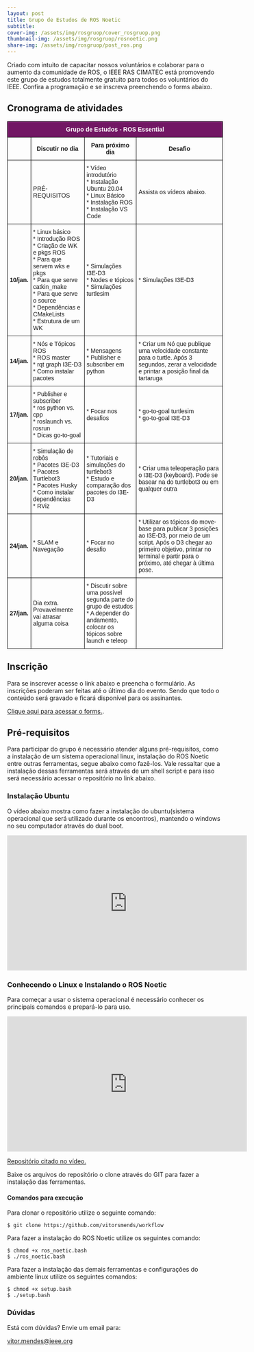 ```yaml
---
layout: post
title: Grupo de Estudos de ROS Noetic
subtitle: 
cover-img: /assets/img/rosgruop/cover_rosgruop.png
thumbnail-img: /assets/img/rosgruop/rosnoetic.png
share-img: /assets/img/rosgruop/post_ros.png
---
```




Criado com intuito de capacitar nossos voluntários e colaborar para o aumento da comunidade de ROS, o IEEE RAS CIMATEC está promovendo este grupo de estudos totalmente gratuito para todos os voluntários do IEEE. Confira a programação e se inscreva preenchendo o forms abaixo.

## Cronograma de atividades

<style type="text/css">
.tg  {border-collapse:collapse;border-spacing:0;}
.tg td{border-color:black;border-style:solid;border-width:1px;font-family:Arial, sans-serif;font-size:14px;
  overflow:hidden;padding:10px 5px;word-break:normal;}
.tg th{border-color:black;border-style:solid;border-width:1px;font-family:Arial, sans-serif;font-size:14px;
  font-weight:normal;overflow:hidden;padding:10px 5px;word-break:normal;}
.tg .tg-cly1{text-align:left;vertical-align:middle}
.tg .tg-4v02{background-color:#721764;color:#FFF;font-weight:bold;text-align:center;vertical-align:middle}
.tg .tg-wa1i{font-weight:bold;text-align:center;vertical-align:middle}
.tg .tg-kcps{background-color:#FFF;text-align:left;vertical-align:bottom}
</style>
<table class="tg">
<thead>
  <tr>
    <th class="tg-4v02" colspan="4"><span style="font-weight:bold;color:#FFF;background-color:#721764">Grupo de Estudos - ROS Essential</span></th>
  </tr>
</thead>
<tbody>
  <tr>
    <td class="tg-cly1"></td>
    <td class="tg-wa1i"><span style="font-weight:bold">Discutir no dia</span></td>
    <td class="tg-wa1i"><span style="font-weight:bold">Para próximo dia</span></td>
    <td class="tg-wa1i"><span style="font-weight:bold">Desafio</span></td>
  </tr>
  <tr>
    <td class="tg-cly1"></td>
    <td class="tg-cly1">PRÉ-REQUISITOS</td>
    <td class="tg-cly1">* Vídeo introdutório<br>* Instalação Ubuntu 20.04<br>* Linux Básico<br>* Instalação ROS <br>* Instalação VS Code</td>
    <td class="tg-cly1">Assista os vídeos abaixo.</td>
  </tr>
  <tr>
    <td class="tg-wa1i"><span style="font-weight:bold">10/jan.</span></td>
    <td class="tg-cly1">* Linux básico<br>* Introdução ROS<br>* Criação de WK e pkgs ROS<br>* Para que servem wks e pkgs<br>* Para que serve catkin_make<br>* Para que serve o source<br>* Dependências e CMakeLists<br>* Estrutura de um WK</td>
    <td class="tg-cly1">* Simulações I3E-D3<br>* Nodes e tópicos<br>* Simulações turtlesim</td>
    <td class="tg-cly1">* Simulações I3E-D3</td>
  </tr>
  <tr>
    <td class="tg-wa1i"><span style="font-weight:bold">14/jan.</span></td>
    <td class="tg-cly1">* Nós e Tópicos ROS<br>* ROS master<br>* rqt graph I3E-D3<br>* Como instalar pacotes</td>
    <td class="tg-cly1">* Mensagens<br>* Publisher e subscriber em python</td>
    <td class="tg-cly1">* Criar um Nó que publique uma velocidade constante para o turtle. Após 3 segundos, zerar a velocidade e printar a posição final da tartaruga</td>
  </tr>
  <tr>
    <td class="tg-wa1i"><span style="font-weight:bold">17/jan.</span></td>
    <td class="tg-cly1">* Publisher e subscriber<br>* ros python vs. cpp<br>* roslaunch vs. rosrun<br>* Dicas go-to-goal</td>
    <td class="tg-cly1">* Focar nos desafios</td>
    <td class="tg-cly1">* go-to-goal turtlesim<br>* go-to-goal I3E-D3</td>
  </tr>
  <tr>
    <td class="tg-wa1i"><span style="font-weight:bold">20/jan.</span></td>
    <td class="tg-cly1">* Simulação de robôs<br>* Pacotes I3E-D3<br>* Pacotes Turtlebot3<br>* Pacotes Husky<br>* Como instalar dependências<br>* RViz</td>
    <td class="tg-cly1">* Tutoriais e simulações do turtlebot3<br>* Estudo e comparação dos pacotes do I3E-D3 </td>
    <td class="tg-cly1">* Criar uma teleoperação para o I3E-D3 (keyboard). Pode se basear na do turtlebot3 ou em qualquer outra</td>
  </tr>
  <tr>
    <td class="tg-wa1i"><span style="font-weight:bold">24/jan.</span></td>
    <td class="tg-cly1">* SLAM e Navegação</td>
    <td class="tg-cly1">* Focar no desafio</td>
    <td class="tg-cly1">* Utilizar os tópicos do move-base para publicar 3 posições ao I3E-D3, por meio de um script. Após o D3 chegar ao primeiro objetivo, printar no terminal e partir para o próximo, até chegar à última pose.</td>
  </tr>
  <tr>
    <td class="tg-wa1i"><span style="font-weight:bold">27/jan.</span></td>
    <td class="tg-cly1">Dia extra. Provavelmente vai atrasar alguma coisa</td>
    <td class="tg-kcps"><span style="background-color:#FFF">* Discutir sobre uma possível segunda parte do grupo de estudos </span><br><span style="background-color:#FFF">* A depender do andamento, colocar os tópicos sobre launch e teleop</span></td>
    <td class="tg-cly1"></td>
  </tr>
</tbody>
</table>

## Inscrição
Para se inscrever acesse o link abaixo e preencha o formulário.
As inscrições poderam ser feitas até o último dia do evento. Sendo que todo o conteúdo será gravado e ficará disponível para os assinantes.
<p>
<a href="https://forms.gle/fnEZsGAMBxxR5NgF6"
   title="Formulário para inscrição."> Clique aqui para acessar o forms.</a>.
</p>

## Pré-requisitos

Para participar do grupo é necessário atender alguns pré-requisitos, como a instalação de um sistema operacional linux, instalação do ROS Noetic entre outras ferramentas, segue abaixo como fazê-los. Vale ressaltar que a instalação dessas ferramentas será através de um shell script e para isso será necessário acessar o repositório no link abaixo.
### Instalação Ubuntu
O vídeo abaixo mostra como fazer a instalação do ubuntu(sistema operacional que será utilizado durante os encontros), mantendo o windows no seu computador através do dual boot.
<iframe width="560" height="315" src="https://www.youtube.com/embed/A4wkqIlQLM8" title="YouTube video player" frameborder="0" allow="accelerometer; autoplay; clipboard-write; encrypted-media; gyroscope; picture-in-picture" allowfullscreen></iframe>
<br>

### Conhecendo o Linux e Instalando o ROS Noetic
Para começar a usar o sistema operacional é necessário conhecer os principais comandos e prepará-lo para uso.

<iframe width="560" height="315" src="https://www.youtube.com/embed/gu3R48j_Ijw" title="YouTube video player" frameborder="0" allow="accelerometer; autoplay; clipboard-write; encrypted-media; gyroscope; picture-in-picture" allowfullscreen></iframe>
<p>
<a href="https://github.com/vitorsmends/workflow"
   title="[https://github.com/vitorsmends/workflow]"> Repositório citado no vídeo.</a>
</p>
Baixe os arquivos do repositório o clone através do GIT para fazer a instalação das ferramentas.

#### Comandos para execução

Para clonar o repositório utilize o seguinte comando:
```
$ git clone https://github.com/vitorsmends/workflow
``` 
Para fazer a instalação do ROS Noetic utilize os seguintes comando:
```
$ chmod +x ros_noetic.bash
$ ./ros_noetic.bash
``` 

Para fazer a instalação das demais ferramentas e configurações do ambiente linux utilize os seguintes comandos:
```
$ chmod +x setup.bash
$ ./setup.bash
``` 

### Dúvidas
Está com dúvidas? Envie um email para:
<p>
<a href="vitor.mendes@ieee.org"
   title="Email de Vitor."> vitor.mendes@ieee.org</a>
</p>

